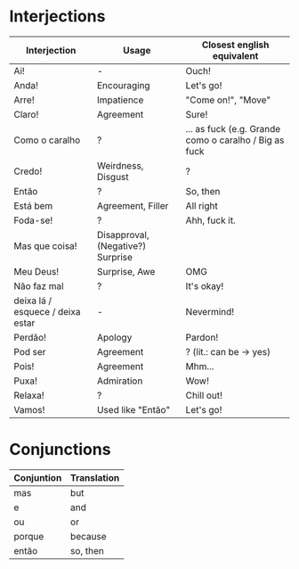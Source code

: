 # Interjections

| Interjection      | Usage                 | Closest english equivalent    |
| ---               | ---                   | ---                           |
| Ai!               | -                     | Ouch!                         |
| Anda!             | Encouraging           | Let's go!                     |
| Arre!             | Impatience            | "Come on!", "Move"            |
| Claro!            | Agreement             | Sure!                         |
| Como o caralho    | ?                     | ... as fuck (e.g. Grande como o caralho / Big as fuck |
| Credo!            | Weirdness, Disgust    | ?                             |
| Então             | ?                     | So, then                      |
| Está bem          | Agreement, Filler     | All right                     |
| Foda-se!          | ?                     | Ahh, fuck it.                 |
| Mas que coisa!    | Disapproval, (Negative?) Surprise |                   |
| Meu Deus!         | Surprise, Awe         | OMG                           |
| Não faz mal       | ?                     | It's okay!                    |
| deixa lá / esquece / deixa estar | - | Nevermind! |
| Perdão!           | Apology               | Pardon!                       |
| Pod ser           | Agreement             | ? (lit.: can be -> yes)        |
| Pois!             | Agreement             | Mhm...                        |
| Puxa!             | Admiration            | Wow!                          |
| Relaxa!           | ?                     | Chill out!                    |
| Vamos!            | Used like "Então"     | Let's go!                     |


# Conjunctions

| Conjuntion    | Translation   |
| ---           | ---           |
| mas           | but           |
| e             | and           |
| ou            | or            |
| porque        | because       |
| então         | so, then      |
